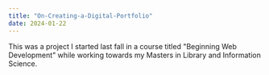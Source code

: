 ```yaml
---
title: "On-Creating-a-Digital-Portfolio"
date: 2024-01-22
---
```


This was a project I started last fall in a course titled "Beginning Web Development" while working towards my Masters in Library and Information Science.
